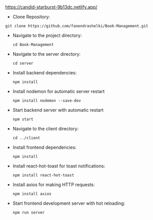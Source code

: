 ##
https://candid-starburst-9b13dc.netlify.app/

- Clone Repository:

``
git clone https://github.com/fanendrashelki/Book-Management.git
``

- Navigate to the project directory:

  ``
  cd Book-Management
  ``
- Navigate to the server directory:
  
  ``
  cd server
  ``
- Install backend dependencies:
  
  ``
  npm install
  ``

- Install nodemon for automatic server restart
  
    ``
    npm install nodemon --save-dev
    ``
- Start backend server with automatic restart

  ``
  npm start
  ``
  
- Navigate to the client directory:

   ``
  cd ../client
  ``

- Install frontend dependencies:
  
   ``
  npm install
   ``
  
- Install react-hot-toast for toast notifications:

   ``
    npm install react-hot-toast
   ``

- Install axios for making HTTP requests:
 
  ``
  npm install axios
  ``

- Start frontend development server with hot reloading:

  ``
  npm run server
  ``



